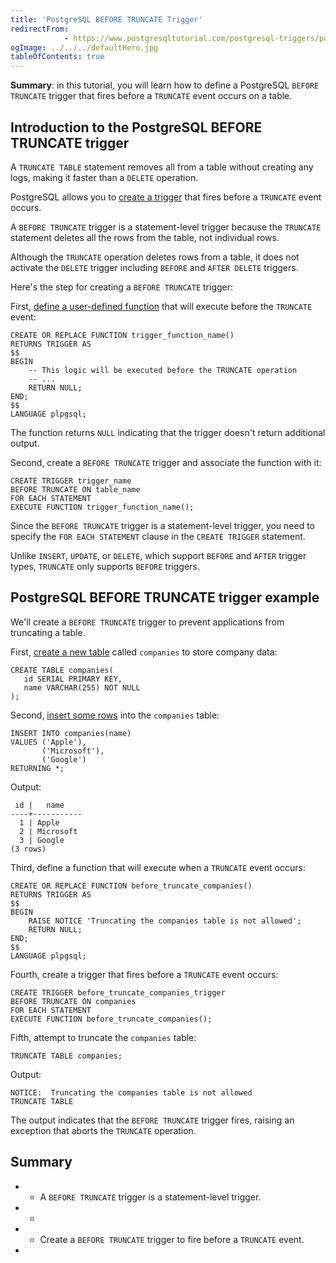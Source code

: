 ```yaml
---
title: 'PostgreSQL BEFORE TRUNCATE Trigger'
redirectFrom: 
            - https://www.postgresqltutorial.com/postgresql-triggers/postgresql-before-truncate-trigger/
ogImage: ../../../defaultHero.jpg
tableOfContents: true
---
```


**Summary**: in this tutorial, you will learn how to define a PostgreSQL `BEFORE TRUNCATE` trigger that fires before a `TRUNCATE` event occurs on a table.



## Introduction to the PostgreSQL BEFORE TRUNCATE trigger



A `TRUNCATE TABLE` statement removes all from a table without creating any logs, making it faster than a `DELETE` operation.



PostgreSQL allows you to [create a trigger](https://www.postgresqltutorial.com/postgresql-triggers/creating-first-trigger-postgresql/) that fires before a `TRUNCATE` event occurs.



A `BEFORE TRUNCATE` trigger is a statement-level trigger because the `TRUNCATE` statement deletes all the rows from the table, not individual rows.



Although the `TRUNCATE` operation deletes rows from a table, it does not activate the `DELETE` trigger including `BEFORE` and `AFTER DELETE` triggers.



Here's the step for creating a `BEFORE TRUNCATE` trigger:



First, [define a user-defined function](https://www.postgresqltutorial.com/postgresql-plpgsql/postgresql-create-function/) that will execute before the `TRUNCATE` event:



```
CREATE OR REPLACE FUNCTION trigger_function_name()
RETURNS TRIGGER AS
$$
BEGIN
    -- This logic will be executed before the TRUNCATE operation
    -- ...
    RETURN NULL;
END;
$$
LANGUAGE plpgsql;
```



The function returns `NULL` indicating that the trigger doesn't return additional output.



Second, create a `BEFORE TRUNCATE` trigger and associate the function with it:



```
CREATE TRIGGER trigger_name
BEFORE TRUNCATE ON table_name
FOR EACH STATEMENT
EXECUTE FUNCTION trigger_function_name();
```



Since the `BEFORE TRUNCATE` trigger is a statement-level trigger, you need to specify the `FOR EACH STATEMENT` clause in the `CREATE TRIGGER` statement.



Unlike `INSERT`, `UPDATE`, or `DELETE`, which support `BEFORE` and `AFTER` trigger types, `TRUNCATE` only supports `BEFORE` triggers.



## PostgreSQL BEFORE TRUNCATE trigger example



We'll create a `BEFORE TRUNCATE` trigger to prevent applications from truncating a table.



First, [create a new table](/docs/postgresql/postgresql-create-table) called `companies` to store company data:



```
CREATE TABLE companies(
   id SERIAL PRIMARY KEY,
   name VARCHAR(255) NOT NULL
);
```



Second, [insert some rows](/docs/postgresql/postgresql-insert-multiple-rows) into the `companies` table:



```
INSERT INTO companies(name)
VALUES ('Apple'),
       ('Microsoft'),
       ('Google')
RETURNING *;
```



Output:



```
 id |   name
----+-----------
  1 | Apple
  2 | Microsoft
  3 | Google
(3 rows)
```



Third, define a function that will execute when a `TRUNCATE` event occurs:



```
CREATE OR REPLACE FUNCTION before_truncate_companies()
RETURNS TRIGGER AS
$$
BEGIN
    RAISE NOTICE 'Truncating the companies table is not allowed';
    RETURN NULL;
END;
$$
LANGUAGE plpgsql;
```



Fourth, create a trigger that fires before a `TRUNCATE` event occurs:



```
CREATE TRIGGER before_truncate_companies_trigger
BEFORE TRUNCATE ON companies
FOR EACH STATEMENT
EXECUTE FUNCTION before_truncate_companies();
```



Fifth, attempt to truncate the `companies` table:



```
TRUNCATE TABLE companies;
```



Output:



```
NOTICE:  Truncating the companies table is not allowed
TRUNCATE TABLE
```



The output indicates that the `BEFORE TRUNCATE` trigger fires, raising an exception that aborts the `TRUNCATE` operation.



## Summary



- - A `BEFORE TRUNCATE` trigger is a statement-level trigger.
- -
- - Create a `BEFORE TRUNCATE` trigger to fire before a `TRUNCATE` event.
- 
